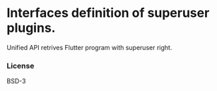# Interfaces definition of superuser plugins.

Unified API retrives Flutter program with superuser right.

### License

BSD-3
